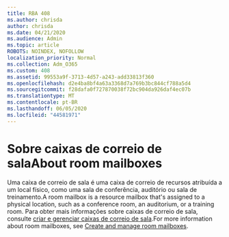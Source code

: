 ```yaml
---
title: RBA 408
ms.author: chrisda
author: chrisda
ms.date: 04/21/2020
ms.audience: Admin
ms.topic: article
ROBOTS: NOINDEX, NOFOLLOW
localization_priority: Normal
ms.collection: Adm_O365
ms.custom: 408
ms.assetid: 99553a9f-3713-4d57-a243-add33813f360
ms.openlocfilehash: d2e4ba8bf4a63a3368d7a769b3bc844cf788a5d4
ms.sourcegitcommit: f28dafa0f727870038f72bc904da926daf4ec07b
ms.translationtype: MT
ms.contentlocale: pt-BR
ms.lasthandoff: 06/05/2020
ms.locfileid: "44581971"
---
```

# <a name="about-room-mailboxes"></a><span data-ttu-id="d14f5-102">Sobre caixas de correio de sala</span><span class="sxs-lookup"><span data-stu-id="d14f5-102">About room mailboxes</span></span>

<span data-ttu-id="d14f5-103">Uma caixa de correio de sala é uma caixa de correio de recursos atribuída a um local físico, como uma sala de conferência, auditório ou sala de treinamento.</span><span class="sxs-lookup"><span data-stu-id="d14f5-103">A room mailbox is a resource mailbox that's assigned to a physical location, such as a conference room, an auditorium, or a training room.</span></span> <span data-ttu-id="d14f5-104">Para obter mais informações sobre caixas de correio de sala, consulte [criar e gerenciar caixas de correio de sala](https://go.microsoft.com/fwlink/p/?linkid=717533).</span><span class="sxs-lookup"><span data-stu-id="d14f5-104">For more information about room mailboxes, see [Create and manage room mailboxes](https://go.microsoft.com/fwlink/p/?linkid=717533).</span></span>

